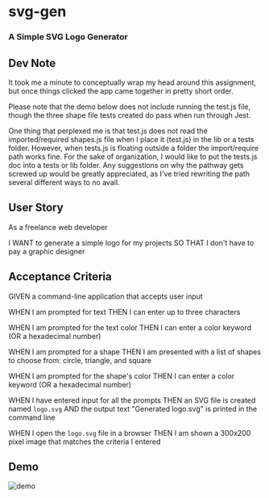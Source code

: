 # svg-gen
### A Simple SVG Logo Generator

## Dev Note
It took me a minute to conceptually wrap my head around this assignment, but once things clicked the app came together in pretty short order.

Please note that the demo below does not include running the test.js file, though the three shape file tests created do pass when run through Jest.

One thing that perplexed me is that test.js does not read the imported/required shapes.js file when I place it (test.js) in the lib or a tests folder. However, when tests.js is floating outside a folder the import/require path works fine. For the sake of organization, I would like to put the tests.js doc into a tests or lib folder. Any suggestions on why the pathway gets screwed up would be greatly appreciated, as I've tried rewriting the path several different ways to no avail.

## User Story
As a freelance web developer

I WANT to generate a simple logo for my projects
SO THAT I don't have to pay a graphic designer

## Acceptance Criteria
GIVEN a command-line application that accepts user input

WHEN I am prompted for text
THEN I can enter up to three characters

WHEN I am prompted for the text color
THEN I can enter a color keyword (OR a hexadecimal number)

WHEN I am prompted for a shape
THEN I am presented with a list of shapes to choose from: circle, triangle, and square

WHEN I am prompted for the shape's color
THEN I can enter a color keyword (OR a hexadecimal number)

WHEN I have entered input for all the prompts
THEN an SVG file is created named `logo.svg`
AND the output text "Generated logo.svg" is printed in the command line

WHEN I open the `logo.svg` file in a browser
THEN I am shown a 300x200 pixel image that matches the criteria I entered

## Demo
![demo](https://github.com/garrettswink/svg-gen/assets/22800055/fb011895-7c71-4c0c-ab79-1e526d99f92e)
